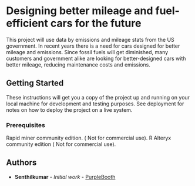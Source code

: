 # Designing better mileage and fuel-efficient cars for the future
       
 This project will use data by emissions and mileage stats from the US government. In recent years there is a need for cars designed for better mileage and emissions. Since fossil fuels will get diminished, many customers and government alike are looking for better-designed cars with better mileage, reducing maintenance costs and emissions.   

## Getting Started

These instructions will get you a copy of the project up and running on your local machine for development and testing purposes. See deployment for notes on how to deploy the project on a live system.

### Prerequisites
 Rapid miner community edition. ( Not for commercial use).
 R
 Alteryx community edition ( Not for commercial use).

  
## Authors

* **Senthilkumar** - *Initial work* - [PurpleBooth](https://github.com/msenthilkumar1)
 
 
